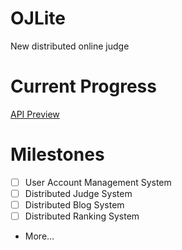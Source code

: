 # OJLite
New distributed online judge

# Current Progress
[API Preview](https://github.com/OIer-Club/OJLite/blob/main/Docs/OLite_API_1.md)
# Milestones
- [ ] User Account Management System
- [ ] Distributed Judge System
- [ ] Distributed Blog System
- [ ] Distributed Ranking System
- More...
